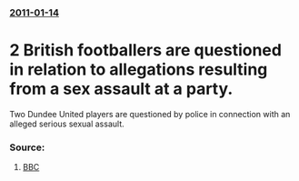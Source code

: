 ### [2011-01-14](/news/2011/01/14/index.md)

# 2 British footballers are questioned in relation to allegations resulting from a sex assault at a party. 

Two Dundee United players are questioned by police in connection with an alleged serious sexual assault.


### Source:

1. [BBC](http://www.bbc.co.uk/news/uk-scotland-12193925)
